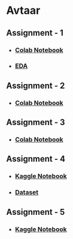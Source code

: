 # Avtaar
## Assignment - 1
* ### [Colab Notebook](https://colab.research.google.com/drive/17vDcoXgBb7h8yZMMerL7S5qK2LIA5UZv#)
* ### [EDA](https://github.com/Kartik-Khandelwal/Avtaar/tree/main/Assignment%20-%201/EDA)

## Assignment - 2
* ### [Colab Notebook](https://colab.research.google.com/drive/1ggZtAeIRnKu8NmB0PksZBgVTZQv_sOkx)

## Assignment - 3
* ### [Colab Notebook](https://colab.research.google.com/drive/15h2er6j5FGXpbiALCGxnhtvJ6x52eQlZ#scrollTo=ZPxjrjGjtpZD)

## Assignment - 4
* ### [Kaggle Notebook](https://www.kaggle.com/kartik2khandelwal/some-questions-related-to-heart-disease-answered/notebook)
* ### [Dataset](https://www.kaggle.com/fedesoriano/heart-failure-prediction)

## Assignment - 5
* ### [Kaggle Notebook](https://www.kaggle.com/kartik2khandelwal/titanic-complete-model-training-testing)
